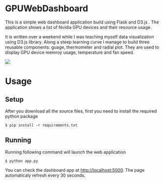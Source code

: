 # GPUWebDashboard

This is a simple web dashboard application build using Flask and D3.js . The application shows a list of Nvidia GPU devices and their resource usage. 

It is written over a weekend while I was teaching myself data visualization using D3.js library. Along a steep learning curve I manage to build three reusable components: guage, thermometer and radial plot. They are used to display GPU device memroy usage, temperature and fan speed.

![](https://raw.githubusercontent.com/isrish/GPUWebDashboard/master/img/screenV2.png)

# Usage
## Setup
After you download all the source files, first you need to install the required python package
```
$ pip install -r requirements.txt
```
## Running
Running following command  will launch the web application 
```
$ python app.py
```
You can check the dashboard app at <a href="http://localhost:5000">http://localhost:5000</a>. The page automaticaly refresh every 30 seconds.  


